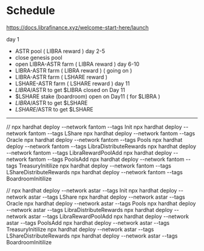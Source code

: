 # Schedule

https://docs.librafinance.xyz/welcome-start-here/launch

day 1

- ASTR pool ( LIBRA reward )
  day 2-5
- close genesis pool
- open LIBRA-ASTR farm ( LIBRA reward )
  day 6-10
- LIBRA-ASTR farm ( LIBRA reward ) ( going on )
- LIBRA-ASTR farm ( LSHARE reward )
- LSHARE-ASTR farm ( LSHARE reward )
  day 11
- $LIBRA/$ASTR to get $LIBRA closed on Day 11
- $LSHARE stake (boardroom) open on Day11 ( for $LIBRA )
- $LIBRA/$ASTR to get $LSHARE
- $LSHARE/$ASTR to get $LSHARE

---

//
npx hardhat deploy --network fantom --tags Init
npx hardhat deploy --network fantom --tags LShare
npx hardhat deploy --network fantom --tags Oracle
npx hardhat deploy --network fantom --tags Pools
npx hardhat deploy --network fantom --tags LibraDistributeRewards
npx hardhat deploy --network fantom --tags LibraRewardPoolAdd
npx hardhat deploy --network fantom --tags PoolsAdd
npx hardhat deploy --network fantom --tags TreasuryInitilize
npx hardhat deploy --network fantom --tags LShareDistributeRewards
npx hardhat deploy --network fantom --tags BoardroomInitilize

//
npx hardhat deploy --network astar --tags Init
npx hardhat deploy --network astar --tags LShare
npx hardhat deploy --network astar --tags Oracle
npx hardhat deploy --network astar --tags Pools
npx hardhat deploy --network astar --tags LibraDistributeRewards
npx hardhat deploy --network astar --tags LibraRewardPoolAdd
npx hardhat deploy --network astar --tags PoolsAdd
npx hardhat deploy --network astar --tags TreasuryInitilize
npx hardhat deploy --network astar --tags LShareDistributeRewards
npx hardhat deploy --network astar --tags BoardroomInitilize
